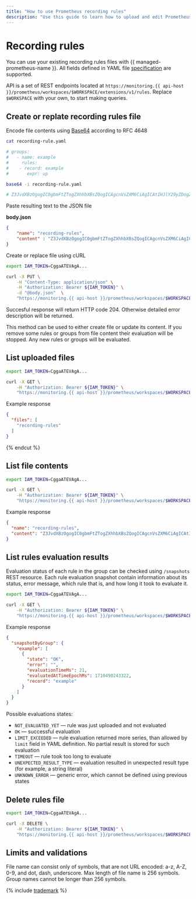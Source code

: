 ```yaml
---
title: "How to use Prometheus recording rules"
description: "Use this guide to learn how to upload and edit Prometheus recording rules."
---
```


# Recording rules


You can use your existing recording rules files with {{ managed-prometheus-name }}. All fields defined in YAML file [specification](https://prometheus.io/docs/prometheus/latest/configuration/recording_rules/) are supported.

API is a set of REST endpoints located at `https://monitoring.{{ api-host }}/prometheus/workspaces/$WORKSPACE/extensions/v1/rules`. Replace `$WORKSPACE` with your own, to start making queries.


## Create or replate recording rules file

Encode file contents using [Base64](https://en.wikipedia.org/wiki/Base64) according to RFC 4648

```bash
cat recording-rule.yaml

# groups:
#   - name: example
#     rules:
#    - record: example
#       expr: up

base64 -i recording-rule.yaml

# Z3JvdXBzOgogIC0gbmFtZTogZXhhbXBsZQogICAgcnVsZXM6CiAgICAtIHJlY29yZDogZXhhbXBsZQogICAgICBleHByOiB1cA==
```

Paste resulting text to the JSON file

**body.json**
```json
{
    "name": "recording-rules",
    "content" : "Z3JvdXBzOgogIC0gbmFtZTogZXhhbXBsZQogICAgcnVsZXM6CiAgICAtIHJlY29yZDogZXhhbXBsZQogICAgICBleHByOiB1cA=="
}
```

Create or replace file using cURL

```bash
export IAM_TOKEN=CggaATEVAgA...

curl -X PUT \
    -H "Content-Type: application/json" \
    -H "Authorization: Bearer ${IAM_TOKEN}" \
    -d "@body.json"  \
    "https://monitoring.{{ api-host }}/prometheus/workspaces/$WORKSPACE/extensions/v1/rules"
```

Succesful response will return HTTP code 204. Otherwise detailed error description will be returned.

This method can be used to either create file or update its content. If you remove some rules or groups from file content their evaluation will be stopped. Any new rules or groups will be evaluated.

## List uploaded files

```bash
export IAM_TOKEN=CggaATEVAgA...

curl -X GET \
    -H "Authorization: Bearer ${IAM_TOKEN}" \
    "https://monitoring.{{ api-host }}/prometheus/workspaces/$WORKSPACE/extensions/v1/rules"
```

Example response

```json
{
  "files": [
    "recording-rules"
  ]
}
```

{% endcut %}

## List file contents

```bash
export IAM_TOKEN=CggaATEVAgA...

curl -X GET \
    -H "Authorization: Bearer ${IAM_TOKEN}" \
    "https://monitoring.{{ api-host }}/prometheus/workspaces/$WORKSPACE/extensions/v1/rules/recording-rules"
```

Example response

```json
{
  "name": "recording-rules",
  "content": "Z3JvdXBzOgogIC0gbmFtZTogZXhhbXBsZQogICAgcnVsZXM6CiAgICAtIHJlY29yZDogZXhhbXBsZQogICAgICBleHByOiB1cA=="
}
```

## List rules evaluation results

Evaluation status of each rule in the group can be checked using `/snapshots` REST resource. Each rule evaluation snapshot contain information about its status, error message, which rule that is, and how long it took to evaluate it.

```bash
export IAM_TOKEN=CggaATEVAgA...

curl -X GET \
    -H "Authorization: Bearer ${IAM_TOKEN}" \
    "https://monitoring.{{ api-host }}/prometheus/workspaces/$WORKSPACE/extensions/v1/rules/recording-rules/snapshots"
```

Example response

```json
{
  "snapshotByGroup": {
    "example": [
      {
        "state": "OK",
        "error": "",
        "evaluationTimeMs": 21,
        "evaluatedAtTimeEpochMs": 1710490243322,
        "record": "example"
      }
    ]
  }
}
```

Possible evaluations states:
* `NOT_EVALUATED_YET` — rule was just uploaded and not evaluated
* `OK` — successful evaluation
* `LIMIT_EXCEEDED` — rule evaluation returned more series, than allowed by `limit` field in YAML definition. No partial result is stored for such evaluation
* `TIMEOUT` — rule took too long to evaluate
* `UNEXPECTED_RESULT_TYPE` — evaluation resulted in unexpected result type (for example, a string literal)
* `UNKNOWN_ERROR` — generic error, which cannot be defined using previous states


## Delete rules file

```bash
export IAM_TOKEN=CggaATEVAgA...

curl -X DELETE \
    -H "Authorization: Bearer ${IAM_TOKEN}" \
    "https://monitoring.{{ api-host }}/prometheus/workspaces/$WORKSPACE/extensions/v1/rules/recording-rules"
```

## Limits and validations

File name can consist only of symbols, that are not URL encoded: a-z, A-Z, 0-9, and dot, dash, underscore. Max length of file name is 256 symbols. Group names cannot be longer than 256 symbols.

{% include [trademark](../../../_includes/monitoring/trademark.md) %}
